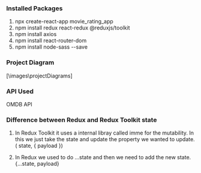 ### Installed Packages

1. npx create-react-app movie_rating_app
2. npm install redux react-redux @reduxjs/toolkit
3. npm install axios
4. npm install react-router-dom
5. npm install node-sass --save

### Project Diagram

[\images\projectDiagrams]

### API Used

OMDB API

### Difference between Redux and Redux Toolkit state

1. In Redux Toolkit it uses a internal libray called imme for the mutability. In this we just take the state and update the property we wanted to update. ( state, { payload })

2. In Redux we used to do ...state and then we need to add the new state. {...state, payload}
